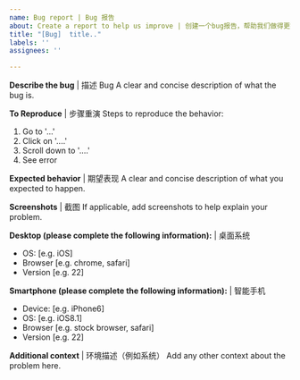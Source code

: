 ```yaml
---
name: Bug report | Bug 报告
about: Create a report to help us improve | 创建一个bug报告，帮助我们做得更好
title: "[Bug]  title.."
labels: ''
assignees: ''

---
```


**Describe the bug** | 描述 Bug
A clear and concise description of what the bug is.

**To Reproduce**  |  步骤重演
Steps to reproduce the behavior:
1. Go to '...'
2. Click on '....'
3. Scroll down to '....'
4. See error

**Expected behavior** | 期望表现
A clear and concise description of what you expected to happen.

**Screenshots** | 截图
If applicable, add screenshots to help explain your problem.

**Desktop (please complete the following information):** | 桌面系统
 - OS: [e.g. iOS]
 - Browser [e.g. chrome, safari]
 - Version [e.g. 22]

**Smartphone (please complete the following information):**  |  智能手机
 - Device: [e.g. iPhone6]
 - OS: [e.g. iOS8.1]
 - Browser [e.g. stock browser, safari]
 - Version [e.g. 22]

**Additional context** | 环境描述（例如系统）
Add any other context about the problem here.
